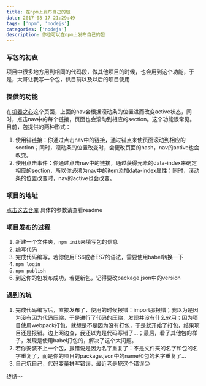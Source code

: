 ```yaml
---
title: 在npm上发布自己的包
date: 2017-08-17 21:29:49
tags: ['npm', 'nodejs']
categories: ['nodejs']
description: 你也可以在npm上发布自己的包
---
```


### 写包的初衷
项目中很多地方用到相同的代码段，做其他项目的时候，也会用到这个功能，于是，大哥让我写一个包，供目前以及以后的项目使用

### 提供的功能
在[机器之心](https://gmis.jiqizhixin.com/)这个页面，上面的nav会根据滚动条的位置进而改变active状态，同时，点击nav中的每个链接，页面也会滚动到相应的section。这个功能很常见。
目前，包提供的两种形式：
1. 使用锚链接：你通过点击nav中的链接，通过锚点来使页面滚动到相应的section；同时，滚动条的位置改变时，会更改页面的hash，nav的active也会改变。
2. 使用点击事件：你通过点击nav中的链接，通过获得元素的data-index来确定相应的section，所以你必须为nav中的item添加data-index属性；同时，滚动条的位置改变时，nav的active也会改变。


### 项目的地址
[点击这去仓库](https://github.com/wukong1995/nav-slide)
具体的参数请查看readme

### 项目发布的过程
1. 新建一个文件夹，`npm init`来填写包的信息
2. 编写代码
3. 完成代码编写，若你使用ES6或者ES7的语法，需要使用babel转换一下
4. `npm login`
5. `npm publish`
6. 到这你的包发布成功，若更新包，记得要改package.json中的version

### 遇到的坑
1. 完成代码编写后，直接发布了，使用的时候报错：import那报错；我以为是因为没有因为代码压缩，于是进行了代码的压缩，发现并没有什么软用；因为项目使用webpack打包，就想是不是因为没有打包，于是就开始了打包，结果项目还是报错。边上网边查，我还以为是代码写错了...；最后，看了其他包的样子，发现是使用babel打包的，解决了这个大问题。
2. 若你安装不上一个包，报错说是因为名字重复了：不是文件夹的名字和包的名字重复了，而是你的项目的package.json中的name和包的名字重复了...
3. 自己坑自己，代码变量拼写错误，最近老是犯这个错误😔



终结～


